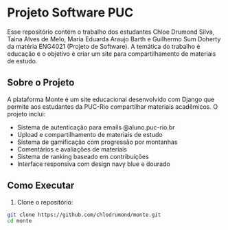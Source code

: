# Projeto Software PUC

Esse repositório contém o trabalho dos estudantes Chloe Drumond Silva, Taina Alves de Melo, Maria Eduarda Araujo Barth e Guilhermo Sum Doherty da matéria ENG4021 (Projeto de Software). A temática do trabalho é educação e o objetivo é criar um site para compartilhamento de materiais de estudo.

## Sobre o Projeto

A plataforma Monte é um site educacional desenvolvido com Django que permite aos estudantes da PUC-Rio compartilhar materiais acadêmicos. O projeto inclui:

- Sistema de autenticação para emails @aluno.puc-rio.br
- Upload e compartilhamento de materiais de estudo
- Sistema de gamificação com progressão por montanhas
- Comentários e avaliações de materiais
- Sistema de ranking baseado em contribuições
- Interface responsiva com design navy blue e dourado

## Como Executar

1. Clone o repositório:
```bash
git clone https://github.com/chlodrumond/monte.git
cd monte
